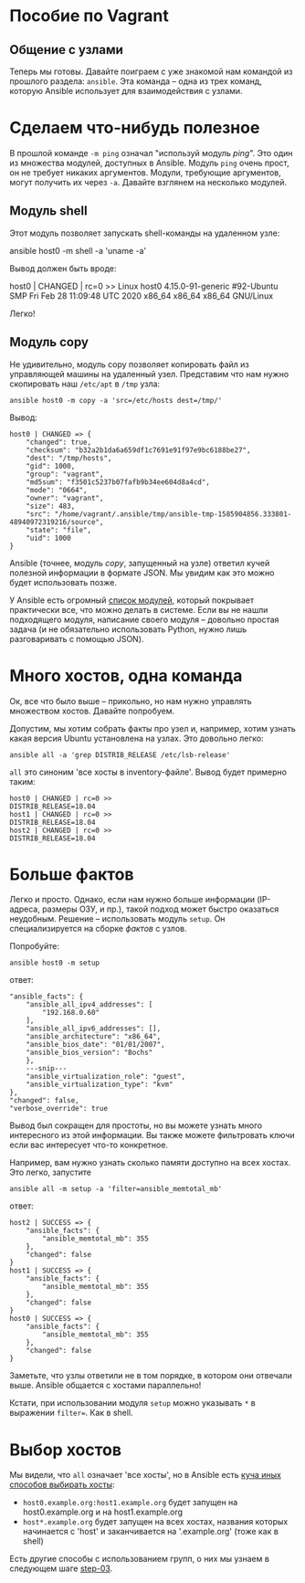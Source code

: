 Пособие по Vagrant
================

Общение с узлами
------------------

Теперь мы готовы. Давайте поиграем с уже знакомой нам командой из прошлого раздела: `ansible`. Эта команда – одна из трех команд, которую Ansible использует для взаимодействия с узлами.

# Сделаем что-нибудь полезное

В прошлой команде `-m ping` означал "используй модуль _ping_". Это один из множества модулей, доступных в Ansible. Модуль `ping` очень прост, он не требует никаких аргументов. Модули, требующие аргументов, могут получить их через `-a`. Давайте взглянем на несколько модулей.

## Модуль shell

Этот модуль позволяет запускать shell-команды на удаленном узле:

ansible host0 -m shell -a 'uname -a'

Вывод должен быть вроде:

host0 | CHANGED | rc=0 >>
Linux host0 4.15.0-91-generic #92-Ubuntu SMP Fri Feb 28 11:09:48 UTC 2020 x86_64 x86_64 x86_64 GNU/Linux

Легко!

## Модуль copy

Не удивительно, модуль copy позволяет копировать файл из управляющей машины на удаленный узел. Представим что нам нужно скопировать наш `/etc/apt` в `/tmp` узла:

    ansible host0 -m copy -a 'src=/etc/hosts dest=/tmp/'

Вывод:

    host0 | CHANGED => {
        "changed": true,
        "checksum": "b32a2b1da6a659df1c7691e91f97e9bc6188be27",
        "dest": "/tmp/hosts",
        "gid": 1000,
        "group": "vagrant",
        "md5sum": "f3501c5237b07fafb9b34ee604d8a4cd",
        "mode": "0664",
        "owner": "vagrant",
        "size": 483,
        "src": "/home/vagrant/.ansible/tmp/ansible-tmp-1585904856.333801-48940972319216/source",
        "state": "file",
        "uid": 1000
    }

Ansible (точнее, модуль _copy_, запущенный на узле) ответил кучей полезной информации в формате JSON. Мы увидим как это можно будет использовать позже.

У Ansible есть огромный
[список модулей](http://docs.ansible.com/list_of_all_modules.html), который покрывает практически все, что можно делать в системе. Если вы не нашли подходящего модуля, написание своего модуля – довольно простая задача (и не обязательно использовать Python, нужно лишь разговаривать с помощью JSON).

# Много хостов, одна команда

Ок, все что было выше – прикольно, но нам нужно управлять множеством хостов. Давайте попробуем.

Допустим, мы хотим собрать факты про узел и, например, хотим узнать какая версия Ubuntu установлена на узлах. Это довольно легко:

    ansible all -a 'grep DISTRIB_RELEASE /etc/lsb-release'

`all` это синоним 'все хосты в inventory-файле'. Вывод будет примерно таким:

    host0 | CHANGED | rc=0 >>
    DISTRIB_RELEASE=18.04
    host1 | CHANGED | rc=0 >>
    DISTRIB_RELEASE=18.04
    host2 | CHANGED | rc=0 >>
    DISTRIB_RELEASE=18.04

# Больше фактов

Легко и просто. Однако, если нам нужно больше информации (IP-адреса, размеры ОЗУ, и пр.), такой подход может быстро оказаться неудобным. Решение – использовать модуль `setup`. Он специализируется на сборке _фактов_ с узлов.

Попробуйте:

    ansible host0 -m setup

ответ:

    "ansible_facts": {
        "ansible_all_ipv4_addresses": [
            "192.168.0.60"
        ],
        "ansible_all_ipv6_addresses": [],
        "ansible_architecture": "x86_64",
        "ansible_bios_date": "01/01/2007",
        "ansible_bios_version": "Bochs"
        },
        ---snip---
        "ansible_virtualization_role": "guest",
        "ansible_virtualization_type": "kvm"
    },
    "changed": false,
    "verbose_override": true

Вывод был сокращен для простоты, но вы можете узнать много интересного из этой информации. Вы также можете фильтровать ключи если вас интересует что-то конкретное.

Например, вам нужно узнать сколько памяти доступно на всех хостах. Это легко, запустите

    ansible all -m setup -a 'filter=ansible_memtotal_mb'

ответ:

    host2 | SUCCESS => {
        "ansible_facts": {
            "ansible_memtotal_mb": 355
        },
        "changed": false
    }
    host1 | SUCCESS => {
        "ansible_facts": {
            "ansible_memtotal_mb": 355
        },
        "changed": false
    }
    host0 | SUCCESS => {
        "ansible_facts": {
            "ansible_memtotal_mb": 355
        },
        "changed": false
    }
Заметьте, что узлы ответили не в том порядке, в котором они отвечали выше. Ansible общается с хостами параллельно!

Кстати, при использовании модуля `setup` можно указывать `*` в выражении `filter=`. Как в shell.

# Выбор хостов

Мы видели, что `all` означает 'все хосты', но в Ansible есть
[куча иных способов выбирать хосты](http://ansible.cc/docs/patterns.html#selecting-targets):

- `host0.example.org:host1.example.org` будет запущен на host0.example.org и на
  host1.example.org
- `host*.example.org` будет запущен на всех хостах, названия которых начинается с 'host' и заканчивается на
'.example.org' (тоже как в shell)

Есть другие способы с использованием групп, о них мы узнаем в следующем шаге
[step-03](https://github.com/freetonik/ansible-tuto-rus/tree/master/step-03).


